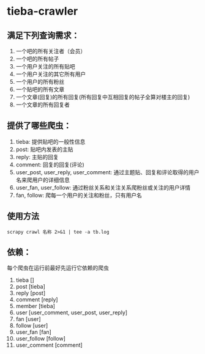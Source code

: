 # tieba-crawler
## 满足下列查询需求：
1. 一个吧的所有关注者（会员）
1. 一个吧的所有帖子
1. 一个用户关注的所有贴吧
1. 一个用户关注的其它所有用户
1. 一个用户的所有粉丝
1. 一个贴吧的所有文章
1. 一个文章(回复)的所有回复(所有回复中互相回复的帖子全算对楼主的回复)
1. 一个文章的所有回复者
## 提供了哪些爬虫：
1. tieba: 提供贴吧的一般性信息
1. post: 贴吧内发表的主贴
1. reply: 主贴的回复
1. comment: 回复的回复(评论)
1. user_post, user_reply, user_comment: 通过主题贴、回复和评论取得的用户名来爬用户的详细信息
1. user_fan, user_follow: 通过粉丝关系和关注关系爬粉丝或关注的用户详情
1. fan, follow: 爬每一个用户的关注和粉丝，只有用户名
## 使用方法
`scrapy crawl 名称 2>&1 | tee -a tb.log`
## 依赖：
每个爬虫在运行前最好先运行它依赖的爬虫
1. tieba []
1. post [tieba]
1. reply [post]
1. comment [reply]
1. member [tieba]
1. user [user_comment, user_post, user_reply]
1. fan [user]
1. follow [user]
1. user_fan [fan]
1. user_follow [follow]
1. user_comment [comment]

